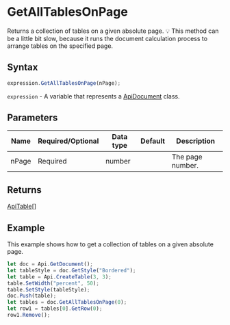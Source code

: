 # GetAllTablesOnPage

Returns a collection of tables on a given absolute page.
💡 This method can be a little bit slow, because it runs the document calculation
process to arrange tables on the specified page.

## Syntax

```javascript
expression.GetAllTablesOnPage(nPage);
```

`expression` - A variable that represents a [ApiDocument](../ApiDocument.md) class.

## Parameters

| **Name** | **Required/Optional** | **Data type** | **Default** | **Description** |
| ------------- | ------------- | ------------- | ------------- | ------------- |
| nPage | Required | number |  | The page number. |

## Returns

[ApiTable](../../ApiTable/ApiTable.md)[]

## Example

This example shows how to get a collection of tables on a given absolute page.

```javascript editor-docx
let doc = Api.GetDocument();
let tableStyle = doc.GetStyle("Bordered");
let table = Api.CreateTable(3, 3);
table.SetWidth("percent", 50);
table.SetStyle(tableStyle);
doc.Push(table);
let tables = doc.GetAllTablesOnPage(0);
let row1 = tables[0].GetRow(0);
row1.Remove();
```
